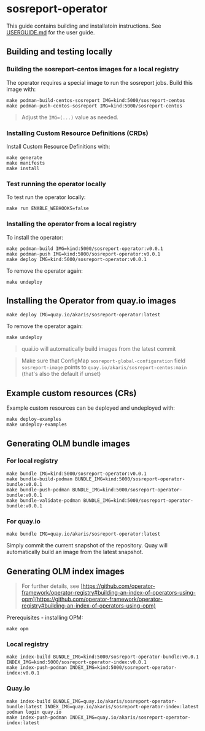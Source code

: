 # sosreport-operator

This guide contains building and installatoin instructions. See [USERGUIDE.md](USERGUIDE.md) for the user guide.

## Building and testing locally 

### Building the sosreport-centos images for a local registry

The operator requires a special image to run the sosreport jobs. Build this 
image with:
~~~
make podman-build-centos-sosreport IMG=kind:5000/sosreport-centos
make podman-push-centos-sosreport IMG=kind:5000/sosreport-centos
~~~
> Adjust the `IMG=(...)` value as needed.

### Installing Custom Resource Definitions (CRDs)

Install Custom Resource Definitions with:
~~~
make generate
make manifests
make install
~~~

### Test running the operator locally

To test run the operator locally:
~~~
make run ENABLE_WEBHOOKS=false
~~~

### Installing the operator from a local registry

To install the operator:
~~~
make podman-build IMG=kind:5000/sosreport-operator:v0.0.1
make podman-push IMG=kind:5000/sosreport-operator:v0.0.1
make deploy IMG=kind:5000/sosreport-operator:v0.0.1
~~~

To remove the operator again:
~~~
make undeploy
~~~

## Installing the Operator from quay.io images

~~~
make deploy IMG=quay.io/akaris/sosreport-operator:latest
~~~

To remove the operator again:
~~~
make undeploy
~~~

> quai.io will automatically build images from the latest commit

> Make sure that ConfigMap `sosreport-global-configuration` field `sosreport-image` points to `quay.io/akaris/sosreport-centos:main` (that's also the default if unset)

## Example custom resources (CRs)

Example custom resources can be deployed and undeployed with:
~~~
make deploy-examples
make undeploy-examples
~~~

## Generating OLM bundle images

### For local registry
~~~
make bundle IMG=kind:5000/sosreport-operator:v0.0.1
make bundle-build-podman BUNDLE_IMG=kind:5000/sosreport-operator-bundle:v0.0.1
make bundle-push-podman BUNDLE_IMG=kind:5000/sosreport-operator-bundle:v0.0.1
make bundle-validate-podman BUNDLE_IMG=kind:5000/sosreport-operator-bundle:v0.0.1
~~~

### For quay.io

~~~
make bundle IMG=quay.io/akaris/sosreport-operator:latest
~~~

Simply commit the current snapshot of the repository. Quay will automatically build an image from the latest snapshot.

## Generating OLM index images

> For further details, see [https://github.com/operator-framework/operator-registry#building-an-index-of-operators-using-opm](https://github.com/operator-framework/operator-registry#building-an-index-of-operators-using-opm)

Prerequisites - installing OPM:
~~~
make opm
~~~

### Local registry

~~~
make index-build BUNDLE_IMG=kind:5000/sosreport-operator-bundle:v0.0.1 INDEX_IMG=kind:5000/sosreport-operator-index:v0.0.1
make index-push-podman INDEX_IMG=kind:5000/sosreport-operator-index:v0.0.1
~~~

### Quay.io

~~~
make index-build BUNDLE_IMG=quay.io/akaris/sosreport-operator-bundle:latest INDEX_IMG=quay.io/akaris/sosreport-operator-index:latest
podman login quay.io
make index-push-podman INDEX_IMG=quay.io/akaris/sosreport-operator-index:latest
~~~
